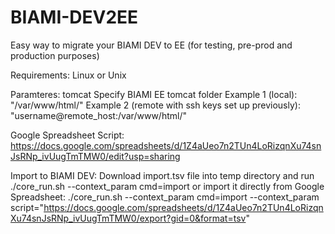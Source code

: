 # BIAMI-DEV2EE
Easy way to migrate your BIAMI DEV to EE (for testing, pre-prod and production purposes)

Requirements:
Linux or Unix

Paramteres:
  tomcat
  Specify BIAMI EE tomcat folder
  Example 1 (local): "/var/www/html/"
  Example 2 (remote with ssh keys set up previously): "username@remote_host:/var/www/html/"

Google Spreadsheet Script: https://docs.google.com/spreadsheets/d/1Z4aUeo7n2TUn4LoRizqnXu74snJsRNp_ivUugTmTMW0/edit?usp=sharing

Import to BIAMI DEV: 
Download import.tsv file into temp directory and run ./core_run.sh --context_param cmd=import or import it directly from Google Spreadsheet:  ./core_run.sh --context_param cmd=import --context_param script="https://docs.google.com/spreadsheets/d/1Z4aUeo7n2TUn4LoRizqnXu74snJsRNp_ivUugTmTMW0/export?gid=0&format=tsv"
